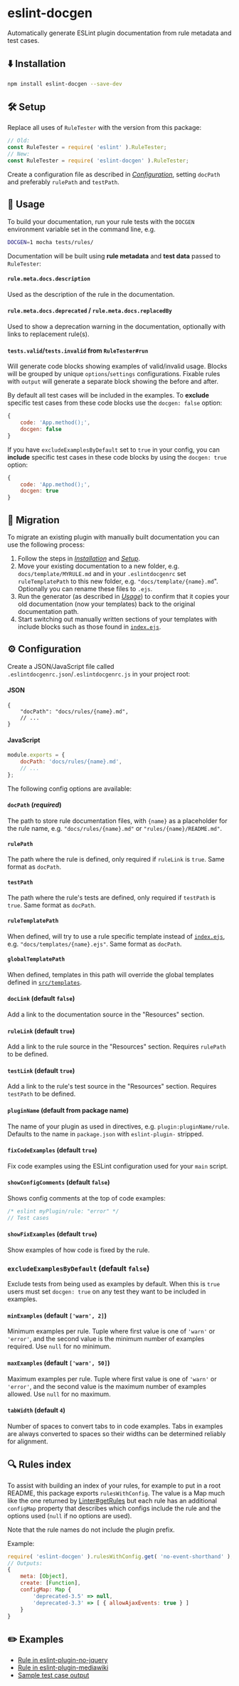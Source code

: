 # eslint-docgen
Automatically generate ESLint plugin documentation from rule metadata and test cases.

## ⬇️ Installation

```sh
npm install eslint-docgen --save-dev
```

## 🛠️ Setup

Replace all uses of `RuleTester` with the version from this package:
```js
// Old:
const RuleTester = require( 'eslint' ).RuleTester;
// New:
const RuleTester = require( 'eslint-docgen' ).RuleTester;
```

Create a configuration file as described in [*Configuration*](#%EF%B8%8F-configuration), setting `docPath` and preferably `rulePath` and `testPath`.

## 📖 Usage
To build your documentation, run your rule tests with the `DOCGEN` environment variable set in the command line, e.g.
```sh
DOCGEN=1 mocha tests/rules/
```

Documentation will be built using **rule metadata** and **test data** passed to `RuleTester`:

#### `rule.meta.docs.description`
Used as the description of the rule in the documentation.

#### `rule.meta.docs.deprecated` / `rule.meta.docs.replacedBy`
Used to show a deprecation warning in the documentation, optionally with links to replacement rule(s).

#### `tests.valid`/`tests.invalid` from `RuleTester#run`
Will generate code blocks showing examples of valid/invalid usage. Blocks will be grouped by unique `options`/`settings` configurations. Fixable rules with `output` will generate a separate block showing the before and after.

By default all test cases will be included in the examples. To **exclude** specific test cases from these code blocks use the `docgen: false` option:
```js
{
    code: 'App.method();',
    docgen: false
}
```

If you have `excludeExamplesByDefault` set to `true` in your config, you can **include** specific test cases in these code blocks by using the `docgen: true` option:
```js
{
    code: 'App.method();',
    docgen: true
}
```


## 🤖 Migration
To migrate an existing plugin with manually built documentation you can use the following process:

1. Follow the steps in [*Installation*](#%EF%B8%8F-installation) and [*Setup*](#%EF%B8%8F-setup).
2. Move your existing documentation to a new folder, e.g. `docs/template/MYRULE.md` and in your `.eslintdocgenrc` set `ruleTemplatePath` to this new folder, e.g. `"docs/template/{name}.md`". Optionally you can rename these files to `.ejs`.
3. Run the generator (as described in [*Usage*](#-usage)) to confirm that it copies your old documentation (now your templates) back to the original documentation path.
4. Start switching out manually written sections of your templates with include blocks such as those found in [`index.ejs`](src/templates/index.ejs).

## ⚙️ Configuration

Create a JSON/JavaScript file called `.eslintdocgenrc.json`/`.eslintdocgenrc.js` in your project root:

#### JSON
```jsonc
{
    "docPath": "docs/rules/{name}.md",
    // ...
}
```

#### JavaScript
```js
module.exports = {
    docPath: 'docs/rules/{name}.md',
    // ...
};
```

The following config options are available:

#### `docPath` (*required*)
The path to store rule documentation files, with `{name}` as a placeholder for the rule name, e.g. `"docs/rules/{name}.md"` or `"rules/{name}/README.md"`.

#### `rulePath`
The path where the rule is defined, only required if `ruleLink` is `true`. Same format as `docPath`.

#### `testPath`
The path where the rule's tests are defined, only required if `testPath` is `true`. Same format as `docPath`.

#### `ruleTemplatePath`
When defined, will try to use a rule specific template instead of [`index.ejs`](src/templates/index.ejs), e.g. `"docs/templates/{name}.ejs"`. Same format as `docPath`.

#### `globalTemplatePath`
When defined, templates in this path will override the global templates defined in [`src/templates`](src/templates).

#### `docLink` (default `false`)
Add a link to the documentation source in the "Resources" section.

#### `ruleLink` (default `true`)
Add a link to the rule source in the "Resources" section. Requires `rulePath` to be defined.

#### `testLink` (default `true`)
Add a link to the rule's test source in the "Resources" section. Requires `testPath` to be defined.

#### `pluginName` (default from package name)
The name of your plugin as used in directives, e.g. `plugin:pluginName/rule`. Defaults to the name in `package.json` with `eslint-plugin-` stripped.

#### `fixCodeExamples` (default `true`)
Fix code examples using the ESLint configuration used for your `main` script.

#### `showConfigComments` (default `false`)
Shows config comments at the top of code examples:
```js
/* eslint myPlugin/rule: "error" */
// Test cases
```

#### `showFixExamples` (default `true`)
Show examples of how code is fixed by the rule.

### `excludeExamplesByDefault` (default `false`)
Exclude tests from being used as examples by default. When this is `true` users must set `docgen: true` on any test they want to be included in examples.

#### `minExamples` (default `['warn', 2]`)
Minimum examples per rule. Tuple where first value is one of `'warn'` or `'error'`, and the second value is the minimum number of examples required. Use `null` for no minimum.

#### `maxExamples` (default `['warn', 50]`)
Maximum examples per rule. Tuple where first value is one of `'warn'` or `'error'`, and the second value is the maximum number of examples allowed. Use `null` for no maximum.

#### `tabWidth` (default `4`)
Number of spaces to convert tabs to in code examples. Tabs in examples are always converted to spaces so their widths can be determined reliably for alignment.

## 🔍 Rules index

To assist with building an index of your rules, for example to put in a root README, this package exports `rulesWithConfig`. The value is a Map much like the one returned by [Linter#getRules](https://eslint.org/docs/developer-guide/nodejs-api#linter-getrules) but each rule has an additional `configMap` property that describes which configs include the rule and the options used (`null` if no options are used).

Note that the rule names do not include the plugin prefix.

Example:
```js
require( 'eslint-docgen' ).rulesWithConfig.get( 'no-event-shorthand' );
// Outputs:
{
    meta: [Object],
    create: [Function],
    configMap: Map {
        'deprecated-3.5' => null,
        'deprecated-3.3' => [ { allowAjaxEvents: true } ]
    }
}
```

## ✏️ Examples
* [Rule in eslint-plugin-no-jquery](https://github.com/wikimedia/eslint-plugin-no-jquery/blob/master/docs/rules/no-error-shorthand.md)
* [Rule in eslint-plugin-mediawiki](https://github.com/wikimedia/eslint-plugin-mediawiki/blob/master/docs/rules/valid-package-file-require.md)
* [Sample test case output](tests/cases/simple-rule.md)
